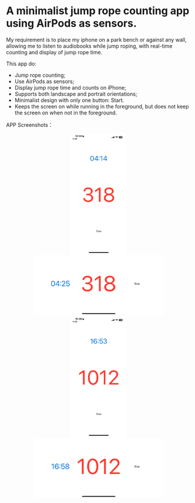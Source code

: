 # A minimalist jump rope counting app using AirPods as sensors.

My requirement is to place my iphone on a park bench or against any wall, allowing me to listen to audiobooks while jump roping, with real-time counting and display of jump rope time.

This app do:

- Jump rope counting;
- Use AirPods as sensors;
- Display jump rope time and counts on iPhone;
- Supports both landscape and portrait orientations;
- Minimalist design with only one button: Start.
- Keeps the screen on while running in the foreground, but does not keep the screen on when not in the foreground.

APP Screenshots：
<center class ='img'>
<kbd><img title="portrait" src="IMG_9126.png" width="30%"></kbd>
<kbd><img title="landscape" src="IMG_9127.png" width="70%"></kbd>
</center>
<center class ='img'>
<kbd><img title="portrait" src="IMG_9128.png" width="30%"></kbd>
<kbd><img title="landscape" src="IMG_9129.png" width="70%"></kbd>
</center>


